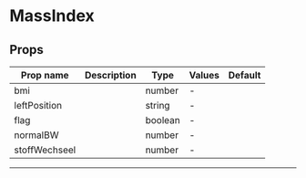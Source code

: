 # MassIndex

## Props

| Prop name     | Description | Type    | Values | Default |
| ------------- | ----------- | ------- | ------ | ------- |
| bmi           |             | number  | -      |         |
| leftPosition  |             | string  | -      |         |
| flag          |             | boolean | -      |         |
| normalBW      |             | number  | -      |         |
| stoffWechseel |             | number  | -      |         |

---
